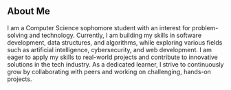 ## About Me

I am a Computer Science sophomore student with an interest for problem-solving and technology. Currently, I am building my skills in software development, data structures, and algorithms, while exploring various fields such as artificial intelligence, cybersecurity, and web development. I am eager to apply my skills to real-world projects and contribute to innovative solutions in the tech industry. As a dedicated learner, I strive to continuously grow by collaborating with peers and working on challenging, hands-on projects.
  
